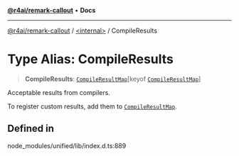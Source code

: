 [**@r4ai/remark-callout**](../../README.md) • **Docs**

***

[@r4ai/remark-callout](../../globals.md) / [\<internal\>](../README.md) / CompileResults

# Type Alias: CompileResults

> **CompileResults**: [`CompileResultMap`](CompileResultMap.md)\[keyof [`CompileResultMap`](CompileResultMap.md)\]

Acceptable results from compilers.

To register custom results, add them to
[`CompileResultMap`](CompileResultMap.md).

## Defined in

node\_modules/unified/lib/index.d.ts:889
